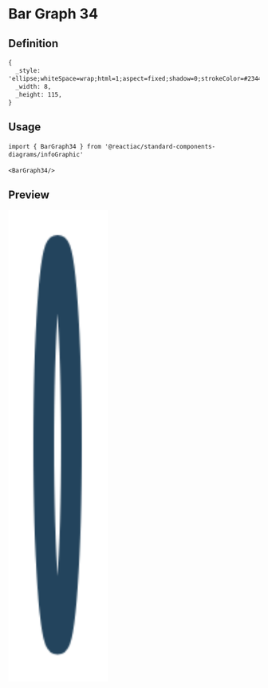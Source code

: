 # Bar Graph 34

## Definition

```
{
  _style: 'ellipse;whiteSpace=wrap;html=1;aspect=fixed;shadow=0;strokeColor=#23445D;strokeWidth=6;fontSize=16;align=center;fontStyle=1',
  _width: 8,
  _height: 115,
}
```

## Usage

```
import { BarGraph34 } from '@reactiac/standard-components-diagrams/infoGraphic'

<BarGraph34/>
```

## Preview

<img src="./bar-graph-34.png" width="200"/>
